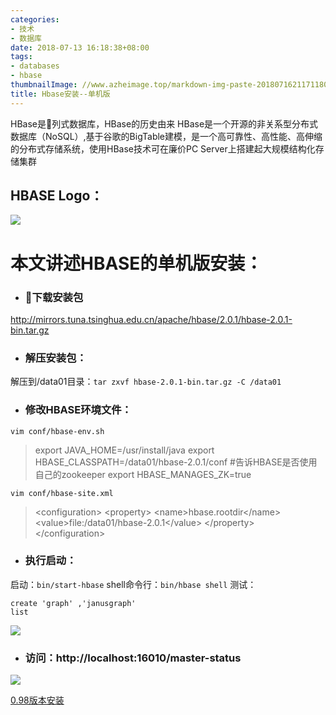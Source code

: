 ```yaml
---
categories:
- 技术
- 数据库
date: 2018-07-13 16:18:38+08:00
tags:
- databases
- hbase
thumbnailImage: //www.azheimage.top/markdown-img-paste-20180716211711809.png
title: Hbase安装--单机版
---
```


HBase是列式数据库，HBase的历史由来 HBase是一个开源的非关系型分布式数据库（NoSQL）,基于谷歌的BigTable建模，是一个高可靠性、高性能、高伸缩的分布式存储系统，使用HBase技术可在廉价PC Server上搭建起大规模结构化存储集群
<!--more-->
## HBASE Logo：
![](https://www.azheimage.top/markdown-img-paste-20180713164554232.png)
# 本文讲述HBASE的单机版安装：
* ### 下载安装包
http://mirrors.tuna.tsinghua.edu.cn/apache/hbase/2.0.1/hbase-2.0.1-bin.tar.gz
* ### 解压安装包：
解压到/data01目录：`tar zxvf hbase-2.0.1-bin.tar.gz -C /data01`
* ### 修改HBASE环境文件：
`vim conf/hbase-env.sh`
>export JAVA_HOME=/usr/install/java
export HBASE_CLASSPATH=/data01/hbase-2.0.1/conf
>#告诉HBASE是否使用自己的zookeeper
>export HBASE_MANAGES_ZK=true

`vim conf/hbase-site.xml`
>\<configuration>
>    \<property>
>        \<name>hbase.rootdir\</name>
>        \<value>file:/data01/hbase-2.0.1\</value>
>    \</property>
>\</configuration>
>
* ### 执行启动：
启动：`bin/start-hbase`
shell命令行：`bin/hbase shell`
测试：
```
create 'graph' ,'janusgraph'
list
```
![](https://www.azheimage.top/markdown-img-paste-20180713170312805.png)

* ### 访问：http://localhost:16010/master-status
![](https://www.azheimage.top/markdown-img-paste-20180713170416277.png)

[0.98版本安装](http://archive.apache.org/dist/hbase/0.98.24/)
